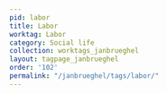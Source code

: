 ```yaml
---
pid: labor
title: Labor
worktag: Labor
category: Social life
collection: worktags_janbrueghel
layout: tagpage_janbrueghel
order: '102'
permalink: "/janbrueghel/tags/labor/"
---
```

